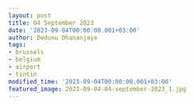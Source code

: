 ```yaml
---
layout: post
title: 04 September 2023
date: '2023-09-04T00:00:00.001+03:00'
author: Dedunu Dhananjaya
tags:
- brussels
- belgium
- airport
- tintin
modified_time: '2023-09-04T00:00:00.001+03:00'
featured_image: 2023-09-04-04-september-2023_1.jpg
---
```

